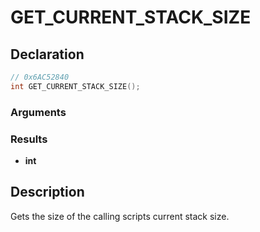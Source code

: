 # GET_CURRENT_STACK_SIZE

## Declaration
```cpp
// 0x6AC52840
int GET_CURRENT_STACK_SIZE();
```

### Arguments

### Results
- **int**

## Description
Gets the size of the calling scripts current stack size.